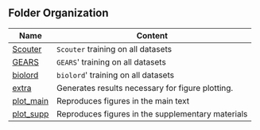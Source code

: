 ## Folder Organization

| Name | Content |
|-----------------|-------------|
| [Scouter](Scouter) |`Scouter` training on all datasets|
| [GEARS](GEARS) | `GEARS`' training on all datasets|
| [biolord](biolord) |`biolord`' training on all datasets|
| [extra](extra) | Generates results necessary for figure plotting.|
| [plot_main](plot_main) | Reproduces figures in the main text|
| [plot_supp](plot_supp) | Reproduces figures in the supplementary materials|